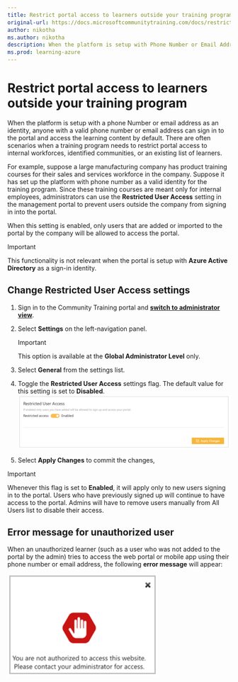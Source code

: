 ```yaml
---
title: Restrict portal access to learners outside your training program
original-url: https://docs.microsoftcommunitytraining.com/docs/restrict-portal-access-to-users-outside-your-organization
author: nikotha
ms.author: nikotha
description: When the platform is setup with Phone Number or Email Address (aka Social Account) as login identity, by default, anyone with a valid phone number or email address can login to the portal and access the learning content.
ms.prod: learning-azure
---
```


# Restrict portal access to learners outside your training program

When the platform is setup with a phone Number or email address as an identity, anyone with a valid phone number or email address can sign in to the portal and access the learning content by default. There are often scenarios when a training program needs to restrict portal access to internal workforces, identified communities, or an existing list of learners.

For example, suppose a large manufacturing company has product training courses for their sales and services workforce in the company. Suppose it has set up the platform with phone number as a valid identity for the training program. Since these training courses are meant only for internal employees, administrators can use the **Restricted User Access** setting in the management portal to prevent users outside the company from signing in into the portal.  

When this setting is enabled, only users that are added or imported to the portal by the company will be allowed to access the portal.

> [!IMPORTANT]
> This functionality is not relevant when the portal is setup with **Azure Active Directory** as a sign-in identity.

## Change Restricted User Access settings  

1. Sign in to the Community Training portal and [**switch to administrator view**](../get-started/step-by-step-configuration-guide.md#step-2--switch-to-administrator-view-of-the-portal).

1. Select **Settings** on the left-navigation panel.  

    > [!IMPORTANT]
    > This option is available at the **Global Administrator Level** only.

1. Select **General** from the settings list.

1. Toggle the **Restricted User Access** settings flag. The default value for this setting is set to **Disabled**.
    ![Test Picture](../media/Test%20Picture.png)

1. Select **Apply Changes** to commit the changes,

> [!IMPORTANT]
> Whenever this flag is set to **Enabled**, it will apply only to new users signing in to the portal. Users who have previously signed up will continue to have access to the portal. Admins will have to remove users manually from All Users list to disable their access.

## Error message for unauthorized user

When an unauthorized learner (such as a user who was not added to the portal by the admin) tries to access the web portal or mobile app using their phone number or email address, the following **error message** will appear:

 ![Settings screen](../media/Settings%20screen.png)
